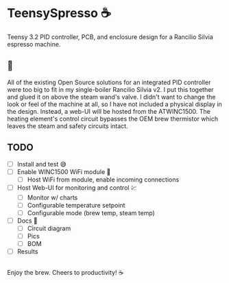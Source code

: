 # TeensySpresso :coffee:
Teensy 3.2 PID controller, PCB, and enclosure design for a Rancilio Silvia espresso machine.

## :robot:
All of the existing Open Source solutions for an integrated PID controller were too big to fit in my single-boiler Rancilio Silvia v2. I put this together and glued it on above the steam wand's valve. I didn't want to change the look or feel of the machine at all, so I have not included a physical display in the design. Instead, a web-UI will be hosted from the ATWINC1500.
The heating element's control circuit bypasses the OEM brew thermistor which leaves the steam and safety circuits intact.

## TODO
- [ ] Install and test :sweat_smile:
- [ ] Enable WINC1500 WiFi module :signal_strength:
  - [ ] Host WiFi from module, enable incoming connections
- [ ] Host Web-UI for monitoring and control :chart:
  - [ ] Monitor w/ charts
  - [ ] Configurable temperature setpoint
  - [ ] Configurable mode (brew temp, steam temp)
- [ ] Docs :scroll:
  - [ ] Circuit diagram
  - [ ] Pics
  - [ ] BOM
- [ ] Results

##
Enjoy the brew. Cheers to productivity!
:coffee:
